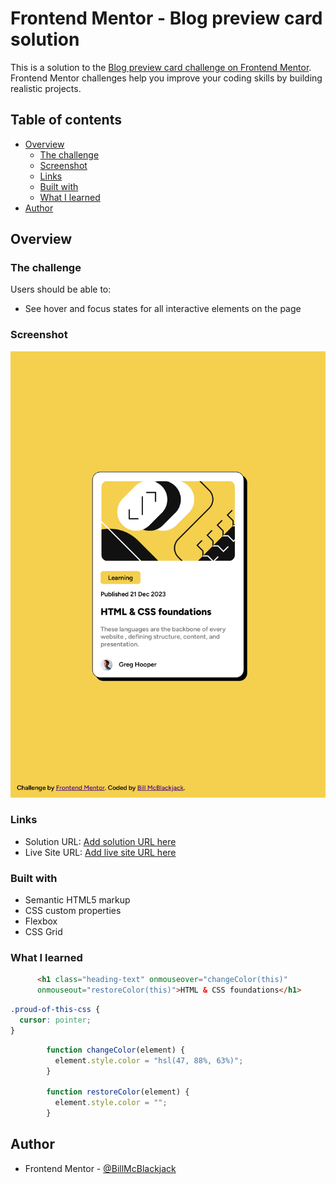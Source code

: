 # Frontend Mentor - Blog preview card solution

This is a solution to the [Blog preview card challenge on Frontend Mentor](https://www.frontendmentor.io/challenges/blog-preview-card-ckPaj01IcS). Frontend Mentor challenges help you improve your coding skills by building realistic projects. 

## Table of contents

- [Overview](#overview)
  - [The challenge](#the-challenge)
  - [Screenshot](#screenshot)
  - [Links](#links)
  - [Built with](#built-with)
  - [What I learned](#what-i-learned)
- [Author](#author)

## Overview

### The challenge

Users should be able to:

- See hover and focus states for all interactive elements on the page

### Screenshot

![](./assets/images/screenshot.jpg)

### Links

- Solution URL: [Add solution URL here](https://your-solution-url.com)
- Live Site URL: [Add live site URL here](https://your-live-site-url.com)

### Built with

- Semantic HTML5 markup
- CSS custom properties
- Flexbox
- CSS Grid

### What I learned

```html
      <h1 class="heading-text" onmouseover="changeColor(this)"
      onmouseout="restoreColor(this)">HTML & CSS foundations</h1>
```
```css
.proud-of-this-css {
  cursor: pointer;
}
```
```js
        function changeColor(element) {
          element.style.color = "hsl(47, 88%, 63%)";
        }

        function restoreColor(element) {
          element.style.color = "";
        }
```

## Author

- Frontend Mentor - [@BillMcBlackjack](https://www.frontendmentor.io/profile/BillMcBlackjack)